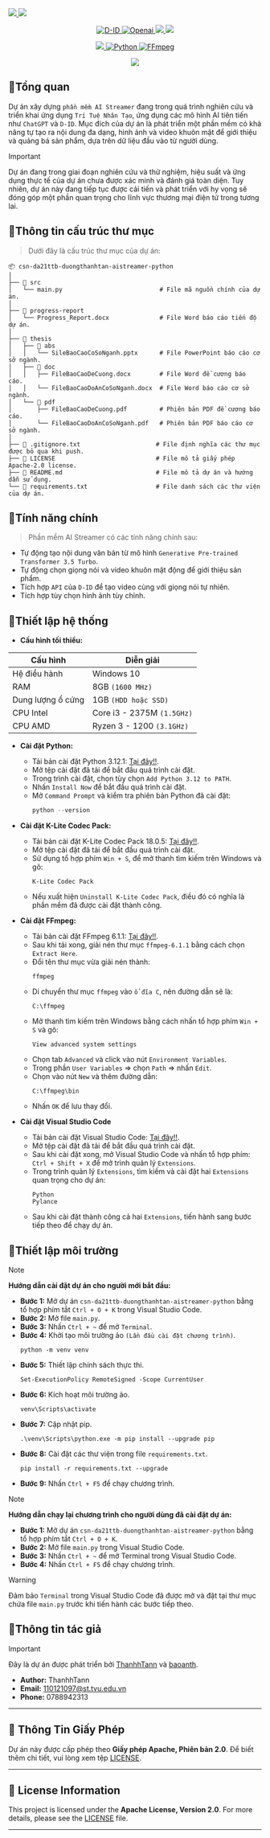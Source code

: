 <!-- Phần ảnh đầu trang -->
<a href="https://github.com/ThanhhTann/csn-da21ttb-duongthanhtan-aistreamer-python">
    <img src="https://i.ibb.co/92TJF7R/Banner-AI-Streamer-1.gif">
</a>
<!-- Phần tiêu đề trang -->
<a href="https://github.com/ThanhhTann/csn-da21ttb-duongthanhtan-aistreamer-python">
    <img src="https://i.ibb.co/qW0w0Pc/Banner-AI-Streamer-2.gif">
</a>
<!-- Phần cài đặt các tiện ích -->
<p align="center">
    <a href="https://docs.d-id.com/reference/get-started">
        <img src="https://img.shields.io/badge/D--DI-API-%235014FF" alt="D-ID">
    </a>
    <a href="https://platform.openai.com/overview">
        <img src="https://img.shields.io/badge/OpenAI-API-%235014FF" alt="Openai">
    </a>
    <a href="https://openai.com/policies/terms-of-use">
        <img src="https://img.shields.io/badge/License-OpenAI-%235014FF">
    </a>
    <a href="https://www.d-id.com/studio-end-user-license-agreement">
        <img src="https://img.shields.io/badge/License-D--ID-%235014FF">
    </a>
</p>
<!-- Phần điều khoản -->
<p align="center"> 
    <a href="https://files2.codecguide.com/K-Lite_Codec_Pack_1805_Full.exe">
        <img src="https://img.shields.io/badge/K--Lite-18.0.5-%235014FF">
    </a>
    <a href="https://www.python.org/ftp/python/3.12.1/python-3.12.1-amd64.exe">
        <img src="https://img.shields.io/badge/Python-3.12.1-%235014FF" alt="Python">
    </a>
    <a href="https://bom.so/2Thd6G">
        <img src="https://img.shields.io/badge/FFmpeg-6.1.1-%235014FF" alt="FFmpeg">
    </a>
</p>

<!-- Phần giấy phép -->
<p align="center"> 
    <a href="https://bom.so/0GEFbE">
        <img src="https://img.shields.io/badge/Apache%20License-Version%202.0-%235014FF">
    </a>
</p>

## 🔮Tổng quan
Dự án xây dựng `phần mềm AI Streamer` đang trong quá trình nghiên cứu và triển khai ứng dụng `Trí Tuệ Nhân Tạo`, ứng dụng các mô hình AI tiên tiến như `ChatGPT` và `D-ID`. Mục đích của dự án là phát triển một phần mềm có khả năng tự tạo ra nội dung đa dạng, hình ảnh và video khuôn mặt để giới thiệu và quảng bá sản phẩm, dựa trên dữ liệu đầu vào từ người dùng.
> [!IMPORTANT] 
> Dự án đang trong giai đoạn nghiên cứu và thử nghiệm, hiệu suất và ứng dụng thực tế của dự án chưa được xác minh và đánh giá toàn diện. Tuy nhiên, dự án này đang tiếp tục được cải tiến và phát triển với hy vọng sẽ đóng góp một phần quan trọng cho lĩnh vực thương mại điện tử trong tương lai.

## 🔮Thông tin cấu trúc thư mục
> Dưới đây là cấu trúc thư mục của dự án:
```plaintext
📦 csn-da21ttb-duongthanhtan-aistreamer-python
│
├── 📂 src
│   └── main.py                           # File mã nguồn chính của dự án.
│
├── 📂 progress-report
│   └── Progress_Report.docx              # File Word báo cáo tiến độ dự án.
│
├── 📂 thesis
│   ├── 📂 abs
│   │   └── SileBaoCaoCoSoNganh.pptx      # File PowerPoint báo cáo cơ sở ngành.
│   ├── 📂 doc
│   │   ├── FileBaoCaoDeCuong.docx        # File Word đề cương báo cáo.
│   │   └── FileBaoCaoDoAnCoSoNganh.docx  # File Word báo cáo cơ sở ngành.
│   └── 📂 pdf
│       ├── FileBaoCaoDeCuong.pdf         # Phiên bản PDF đề cương báo cáo.
│       └── FileBaoCaoDoAnCoSoNganh.pdf   # Phiên bản PDF báo cáo cơ sở ngành.
│
├── 📄 .gitignore.txt                     # File định nghĩa các thư mục được bỏ qua khi push.
├── 📄 LICENSE                            # File mô tả giấy phép Apache-2.0 license.
├── 📄 README.md                          # File mô tả dự án và hướng dẫn sử dụng.
└── 📄 requirements.txt                   # File danh sách các thư viện của dự án.
```

## 🔮Tính năng chính
> Phần mềm AI Streamer có các tính năng chính sau:
- Tự động tạo nội dung văn bản từ mô hình `Generative Pre-trained Transformer 3.5 Turbo`.
- Tự động chọn giọng nói và video khuôn mặt động để giới thiệu sản phẩm.
- Tích hợp `API` của `D-ID` để tạo video cùng với giọng nói tự nhiên.
- Tích hợp tùy chọn hình ảnh tùy chỉnh.

## 🔮Thiết lập hệ thống
- **Cấu hình tối thiểu:**
<div align="center">

| Cấu hình           | Diễn giải                             |
| ------------------ | ------------------------------------- |
| Hệ điều hành       | Windows 10                            |
| RAM                | 8GB `(1600 MHz)`                      |
| Dung lượng ổ cứng  | 1GB `(HDD hoặc SSD)`                  |
| CPU Intel          | Core i3 - 2375M `(1.5GHz)`            |
| CPU AMD            | Ryzen 3 - 1200 `(3.1GHz)`             |

</div>

- **Cài đặt Python:**
   - Tải bản cài đặt Python 3.12.1: [Tại đây!!](https://www.python.org/ftp/python/3.12.1/python-3.12.1-amd64.exe).
   - Mở tệp cài đặt đã tải để bắt đầu quá trình cài đặt.
   - Trong trình cài đặt, chọn tùy chọn `Add Python 3.12 to PATH`.
   - Nhấn `Install Now` để bắt đầu quá trình cài đặt.
   - Mở `Command Prompt` và kiểm tra phiên bản Python đã cài đặt:
     ```Python
     python --version
     ```

- **Cài đặt K-Lite Codec Pack:**
   - Tải bản cài đặt K-Lite Codec Pack 18.0.5: [Tại đây!!](https://files2.codecguide.com/K-Lite_Codec_Pack_1805_Full.exe). 
   - Mở tệp cài đặt đã tải để bắt đầu quá trình cài đặt.
   - Sử dụng tổ hợp phím `Win + S`, để mở thanh tìm kiếm trên Windows và gõ:
     ```K-Lite
     K-Lite Codec Pack
     ```
   - Nếu xuất hiện `Uninstall K-Lite Codec Pack`, điều đó có nghĩa là phần mềm đã được cài đặt thành công.

- **Cài đặt FFmpeg:**
   - Tải bản cài đặt FFmpeg 6.1.1: [Tại đây!!](https://bom.so/2Thd6G). 
   - Sau khi tải xong, giải nén thư mục `ffmpeg-6.1.1` bằng cách chọn `Extract Here`.
   - Đổi tên thư mục vừa giải nén thành:
     ```FFmpeg
     ffmpeg
     ```  
   - Di chuyển thư mục `ffmpeg` vào `ổ đĩa C`, nên đường dẫn sẽ là:
     ```FFmpegg
     C:\ffmpeg
     ```  
   - Mở thanh tìm kiếm trên Windows bằng cách nhấn tổ hợp phím `Win + S` và gõ:
     ```FFmpeggg
     View advanced system settings
     ```   
   - Chọn tab `Advanced` và click vào nút `Environment Variables`.
   - Trong phần `User Variables` => chọn `Path` => nhấn `Edit`.
   - Chọn vào nút `New` và thêm đường dẫn:
     ```FFmpegggg
     C:\ffmpeg\bin
     ``` 
   - Nhấn `OK` để lưu thay đổi.

- **Cài đặt Visual Studio Code**
   - Tải bản cài đặt Visual Studio Code: [Tại đây!!](https://code.visualstudio.com/sha/download?build=stable&os=win32-x64-user). 
   - Mở tệp cài đặt đã tải để bắt đầu quá trình cài đặt.
   - Sau khi cài đặt xong, mở Visual Studio Code và nhấn tổ hợp phím: `Ctrl + Shift + X` để mở trình quản lý `Extensions`.
   - Trong trình quản lý `Extensions`, tìm kiếm và cài đặt hai `Extensions` quan trọng cho dự án:
     ```Pythonn
     Python
     Pylance
     ```
   - Sau khi cài đặt thành công cả hai `Extensions`, tiến hành sang bước tiếp theo để chạy dự án.

## 🔮Thiết lập môi trường
> [!NOTE]
> **Hướng dẫn cài đặt dự án cho người mới bắt đầu:**
   - **Bước 1:** Mở dự án `csn-da21ttb-duongthanhtan-aistreamer-python` bằng tổ hợp phím tắt `Ctrl + O + K` trong Visual Studio Code.
   - **Bước 2:** Mở file `main.py`.
   - **Bước 3:** Nhấn `Ctrl + ~` để mở `Terminal`.  
   - **Bước 4:** Khởi tạo môi trường ảo `(Lần đầu cài đặt chương trình)`.
     ```venv
     python -m venv venv
     ```
   - **Bước 5:** Thiết lập chính sách thực thi.
     ```venv
     Set-ExecutionPolicy RemoteSigned -Scope CurrentUser
     ```
   - **Bước 6:** Kích hoạt môi trường ảo.
     ```Scripts
     venv\Scripts\activate
     ```
   - **Bước 7:** Cập nhật pip.
     ```pip
     .\venv\Scripts\python.exe -m pip install --upgrade pip
     ```
   - **Bước 8:** Cài đặt các thư viện trong file `requirements.txt`.
     ```pip
     pip install -r requirements.txt --upgrade
     ```
   - **Bước 9:** Nhấn `Ctrl + F5` để chạy chương trình.
> [!NOTE]
> **Hướng dẫn chạy lại chương trình cho người dùng đã cài đặt dự án:**
   - **Bước 1:** Mở dự án `csn-da21ttb-duongthanhtan-aistreamer-python` bằng tổ hợp phím tắt `Ctrl + O + K`.   
   - **Bước 2:** Mở file `main.py` trong Visual Studio Code.
   - **Bước 3:** Nhấn `Ctrl + ~` để mở Terminal trong Visual Studio Code. 
   - **Bước 4:** Nhấn `Ctrl + F5` để chạy chương trình.   
> [!WARNING] 
> Đảm bảo `Terminal` trong Visual Studio Code đã được mở và đặt tại thư mục chứa file `main.py` trước khi tiến hành các bước tiếp theo.

## 🔮Thông tin tác giả
> [!IMPORTANT] 
> Đây là dự án được phát triển bởi [ThanhhTann](https://github.com/ThanhhTann) và [baoanth](https://github.com/baoanth). 
- **Author:** ThanhhTann
- **Email:** 110121097@st.tvu.edu.vn
- **Phone:** 0788942313

---

## 🔮 Thông Tin Giấy Phép
Dự án này được cấp phép theo **Giấy phép Apache, Phiên bản 2.0**.
Để biết thêm chi tiết, vui lòng xem tệp [LICENSE]().

---

## 🔮 License Information
This project is licensed under the **Apache License, Version 2.0**. 
For more details, please see the [LICENSE](LICENSE) file.

---